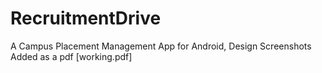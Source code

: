 # RecruitmentDrive
A Campus Placement Management App for Android, Design Screenshots Added as a pdf [working.pdf]
